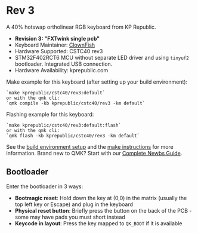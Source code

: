 # Rev 3

A 40% hotswap ortholinear RGB keyboard from KP Republic.

* **Revision 3: "FXTwink single pcb"**  
* Keyboard Maintainer: [ClownFish](https://github.com/clownfish-og)
* Hardware Supported: CSTC40 rev3
* STM32F402RCT6 MCU without separate LED driver and using `tinyuf2` bootloader. Integrated USB connection.
* Hardware Availability: kprepublic.com

Make example for this keyboard (after setting up your build environment):

    `make kprepublic/cstc40/rev3:default`
    or with the qmk cli:
    `qmk compile -kb kprepublic/cstc40/rev3 -km default`

Flashing example for this keyboard:

    `make kprepublic/cstc40/rev3:default:flash`
    or with the qmk cli:
    `qmk flash -kb kprepublic/cstc40/rev3 -km default`

See the [build environment setup](https://docs.qmk.fm/#/getting_started_build_tools) and the [make instructions](https://docs.qmk.fm/#/getting_started_make_guide) for more information. Brand new to QMK? Start with our [Complete Newbs Guide](https://docs.qmk.fm/#/newbs).

## Bootloader

Enter the bootloader in 3 ways:

* **Bootmagic reset**: Hold down the key at (0,0) in the matrix (usually the top left key or Escape) and plug in the keyboard
* **Physical reset button**: Briefly press the button on the back of the PCB - some may have pads you must short instead
* **Keycode in layout**: Press the key mapped to `QK_BOOT` if it is available
